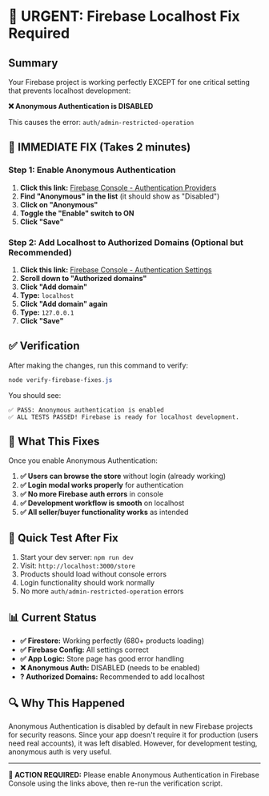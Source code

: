 # 🚨 URGENT: Firebase Localhost Fix Required

## Summary

Your Firebase project is working perfectly EXCEPT for one critical setting that prevents localhost development:

**❌ Anonymous Authentication is DISABLED**

This causes the error: `auth/admin-restricted-operation`

## 🔧 IMMEDIATE FIX (Takes 2 minutes)

### Step 1: Enable Anonymous Authentication

1. **Click this link:** [Firebase Console - Authentication Providers](https://console.firebase.google.com/project/ticktokshop-5f1e9/authentication/providers)
2. **Find "Anonymous" in the list** (it should show as "Disabled")
3. **Click on "Anonymous"**
4. **Toggle the "Enable" switch to ON**
5. **Click "Save"**

### Step 2: Add Localhost to Authorized Domains (Optional but Recommended)

1. **Click this link:** [Firebase Console - Authentication Settings](https://console.firebase.google.com/project/ticktokshop-5f1e9/authentication/settings)
2. **Scroll down to "Authorized domains"**
3. **Click "Add domain"**
4. **Type:** `localhost`
5. **Click "Add domain" again**
6. **Type:** `127.0.0.1`
7. **Click "Save"**

## ✅ Verification

After making the changes, run this command to verify:

```powershell
node verify-firebase-fixes.js
```

You should see:

```
✅ PASS: Anonymous authentication is enabled
✅ ALL TESTS PASSED! Firebase is ready for localhost development.
```

## 🎯 What This Fixes

Once you enable Anonymous Authentication:

1. **✅ Users can browse the store** without login (already working)
2. **✅ Login modal works properly** for authentication
3. **✅ No more Firebase auth errors** in console
4. **✅ Development workflow is smooth** on localhost
5. **✅ All seller/buyer functionality works** as intended

## 🧪 Quick Test After Fix

1. Start your dev server: `npm run dev`
2. Visit: `http://localhost:3000/store`
3. Products should load without console errors
4. Login functionality should work normally
5. No more `auth/admin-restricted-operation` errors

## 📊 Current Status

- **✅ Firestore:** Working perfectly (680+ products loading)
- **✅ Firebase Config:** All settings correct
- **✅ App Logic:** Store page has good error handling
- **❌ Anonymous Auth:** DISABLED (needs to be enabled)
- **? Authorized Domains:** Recommended to add localhost

## 🔍 Why This Happened

Anonymous Authentication is disabled by default in new Firebase projects for security reasons. Since your app doesn't require it for production (users need real accounts), it was left disabled. However, for development testing, anonymous auth is very useful.

---

**🎯 ACTION REQUIRED:** Please enable Anonymous Authentication in Firebase Console using the links above, then re-run the verification script.
